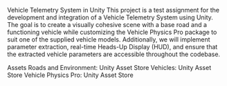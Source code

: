 Vehicle Telemetry System in Unity
This project is a test assignment for the development and integration of a Vehicle Telemetry System using Unity. The goal is to create a visually cohesive scene with a base road and a functioning vehicle while customizing the Vehicle Physics Pro package to suit one of the supplied vehicle models. Additionally, we will implement parameter extraction, real-time Heads-Up Display (HUD), and ensure that the extracted vehicle parameters are accessible throughout the codebase.

Assets
Roads and Environment: Unity Asset Store
Vehicles: Unity Asset Store
Vehicle Physics Pro: Unity Asset Store
